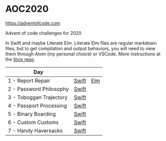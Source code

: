 # AOC2020
https://adventofcode.com

Advent of code challenges for 2020

In Swift and maybe Literate Elm. 
Literate Elm files are regular markdown files, but to get compilation and output behaviors, you will need to view them through Atom (my personal choice) or VSCode. More instructions at the [litvis repo](https://github.com/gicentre/litvis).

| Day   |      |   |
|-------|------|---|
| 1 - Report Repair           | [Swift](AOC2020/DayOne.swift)       | [Elm](LiterateElm/problems/dayOne.md)  |
| 2 - Password Philosophy     | [Swift](AOC2020/DayTwo.swift)       |                                        |
| 3 - Toboggan Trajectory     | [Swift](AOC2020/DayThree.swift)     |                                        |
| 4 - Passport Processing     | [Swift](AOC2020/DayFour.swift)      |                                        |
| 5 - Binary Boarding         | [Swift](AOC2020/DayFive.swift)      |                                        |
| 6 - Custom Customs          | [Swift](AOC2020/DaySix.swift)       |                                        |
| 7 - Handy Haversacks        | [Swift](AOC2020/DaySeven.swift)     |                                        |


